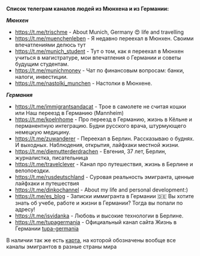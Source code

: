 **Список телеграм каналов людей из Мюнхена и из Германии:**

***Мюнхен***
* https://t.me/trischme - About Munich, Germany 😍 life and travelling
* https://t.me/muenchenleben - Я недавно переехал в Мюнхен. Своими впечатлениями делюсь тут
* https://t.me/munich_student - Тут о том, как я переехал в Мюнхен учиться в магистратуре, мои впечатления о Германии и советы будущим студентам.
* https://t.me/munichmoney - Чат по финансовым вопросам: банки, налоги, инвестиции.
* https://t.me/nastolki_munchen - Настолки в Мюнхене.

***Германия***
* https://t.me/immigrantsandacat - Трое в самолете не считая кошки или Наш переезд в Германию (Mannheim)
* https://t.me/koelnhome - Про переезд в Германию, жизнь в Кёльне и перманентную интеграцию. Будни русского врача, штурмующего немецкую медицину.
* https://t.me/zuwanderer - Переехал в Берлин. Рассказываю о буднях. И выходных. Наблюдения, открытия, лайфхаки местной жизни.
* https://t.me/diemutterderdrachen - Евгения, 37 лет, Берлин, журналистка, писательница
* https://t.me/travelclever - Канал про путешествия, жизнь в Берлине и велопоездки.  
* https://t.me/rusdeutschland - Суровая реальность эмигранта, ценные лайфхаки и путешествия
* https://t.me/dinkochannel - About my life and personal development:)
* https://t.me/es_blog - Записки иммигранта в Германии 🇩🇪 Вы хотите знать об учебе, работе и жизни в Германии? Тогда вы попали по адресу!
* https://t.me/isvidanka - Любовь и высокие технологии в Берлине.
* https://t.me/tupagermania - Официальный канал сайта Жизнь в Германии [tupa-germania](www.tupa-germania.ru)

В наличии так же есть [карта](https://www.google.com/maps/d/u/0/viewer?ll=47.428927329887465%2C14.77860057960595&hl=en&hl=en&z=5&mid=1JGjMQmg_xNK4aInGlgXgb_ppBwfq8yng), на которой обозначены вообще все каналы эмигрантов в разные страны мира
